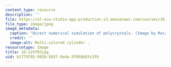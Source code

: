 ```yaml
---
content_type: resource
description: ''
file: https://ol-ocw-studio-app-production.s3.amazonaws.com/courses/16-225-computational-mechanics-of-materials-fall-2003/b1779785992850379a4a5f058b83c3f8_16-225f03.jpg
file_type: image/jpeg
image_metadata:
  caption: "Direct numerical simulation of polycrystals. (Image by Ra\xFAl Radovitzky.)"
  credit: ''
  image-alt: Multi-colored cylinder .
resourcetype: Image
title: 16-225f03jpg
uid: b1779785-9928-5037-9a4a-5f058b83c3f8
---
```

